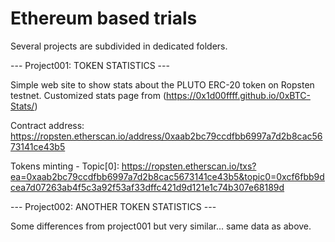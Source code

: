 # Ethereum based trials

Several projects are subdivided in dedicated folders.


--- Project001: TOKEN STATISTICS ---

Simple web site to show stats about the PLUTO ERC-20 token on Ropsten testnet. 
Customized stats page from (https://0x1d00ffff.github.io/0xBTC-Stats/)

Contract address: https://ropsten.etherscan.io/address/0xaab2bc79ccdfbb6997a7d2b8cac5673141ce43b5

Tokens minting - Topic[0]:
https://ropsten.etherscan.io/txs?ea=0xaab2bc79ccdfbb6997a7d2b8cac5673141ce43b5&topic0=0xcf6fbb9dcea7d07263ab4f5c3a92f53af33dffc421d9d121e1c74b307e68189d


--- Project002: ANOTHER TOKEN STATISTICS ---

Some differences from project001 but very similar... same data as above.